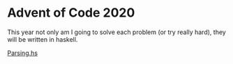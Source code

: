 # Advent of Code 2020

This year not only am I going to solve each problem (or try really hard), they will be written in haskell.

[Parsing.hs](http://cs.nott.ac.uk/~pszgmh/Parsing.hs)

